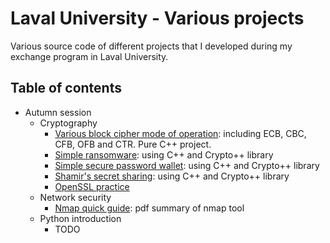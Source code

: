# Laval University - Various projects

Various source code of different projects that I developed during my exchange program in Laval University.

## Table of contents

- Autumn session
    - Cryptography
        - [Various block cipher mode of operation](automn-session/cryptography/tp1/ex2): including ECB, CBC, CFB, OFB and CTR. Pure C++ project.
        - [Simple ransomware](automn-session/cryptography/tp2/ex1): using C++ and Crypto++ library
        - [Simple secure password wallet](automn-session/cryptography/tp2/ex2): using C++ and Crypto++ library
        - [Shamir's secret sharing](automn-session/cryptography/tp2/ex3): using C++ and Crypto++ library
        - [OpenSSL practice](automn-session/cryptography/tp3)
    - Network security
        - [Nmap quick guide](automn-session/network-security/tp2/professor-messer-nmap-guide.pdf): pdf summary of nmap tool
    - Python introduction
        - TODO

